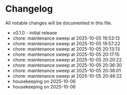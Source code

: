 ﻿# Changelog
All notable changes will be documented in this file.
- v0.1.0 - initial release
- chore: maintenance sweep at 2025-10-05 19:53:13
- chore: maintenance sweep at 2025-10-05 19:57:22
- chore: maintenance sweep at 2025-10-05 20:13:13
- chore: maintenance sweep at 2025-10-05 20:17:15
- chore: maintenance sweep at 2025-10-05 20:20:22
- chore: maintenance sweep at 2025-10-05 20:36:30
- chore: maintenance sweep at 2025-10-05 20:38:01
- chore: maintenance sweep at 2025-10-05 20:46:22
- housekeeping on 2025-10-06
- housekeeping on 2025-10-06
